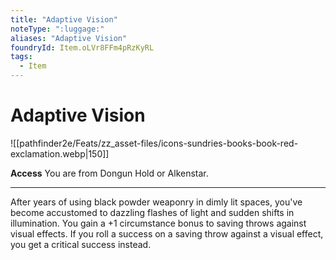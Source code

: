 ```yaml
---
title: "Adaptive Vision"
noteType: ":luggage:"
aliases: "Adaptive Vision"
foundryId: Item.oLVr8FFm4pRzKyRL
tags:
  - Item
---
```


# Adaptive Vision
![[pathfinder2e/Feats/zz_asset-files/icons-sundries-books-book-red-exclamation.webp|150]]

**Access** You are from Dongun Hold or Alkenstar.

* * *

After years of using black powder weaponry in dimly lit spaces, you've become accustomed to dazzling flashes of light and sudden shifts in illumination. You gain a +1 circumstance bonus to saving throws against visual effects. If you roll a success on a saving throw against a visual effect, you get a critical success instead.
